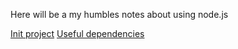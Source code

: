 Here will be a my humbles notes about using node.js

[Init project](https://github.com/FantomNexx/pages-nodejs/edit/master/init-project.md)
[Useful dependencies](https://github.com/FantomNexx/pages-nodejs/edit/master/useful-dependecies.md)
